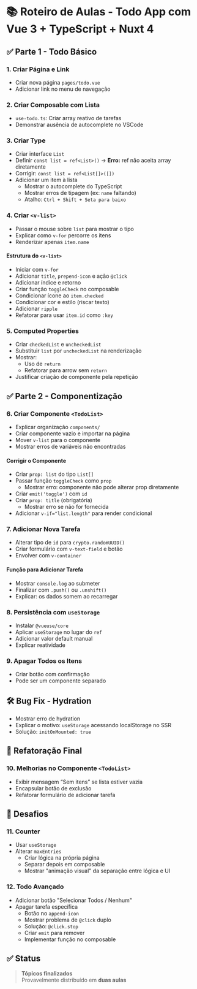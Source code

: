 # 📚 Roteiro de Aulas - Todo App com Vue 3 + TypeScript + Nuxt 4

## ✅ Parte 1 - Todo Básico

### 1. Criar Página e Link

- Criar nova página `pages/todo.vue`
- Adicionar link no menu de navegação

### 2. Criar Composable com Lista

- `use-todo.ts`: Criar array reativo de tarefas
- Demonstrar ausência de autocomplete no VSCode

### 3. Criar Type

- Criar interface `List`
- Definir `const list = ref<List>()` → **Erro:** ref não aceita array diretamente
- Corrigir: `const list = ref<List[]>([])`
- Adicionar um item à lista
  - Mostrar o autocomplete do TypeScript
  - Mostrar erros de tipagem (ex: `name` faltando)
  - Atalho: `Ctrl + Shift + Seta para baixo`

### 4. Criar `<v-list>`

- Passar o mouse sobre `list` para mostrar o tipo
- Explicar como `v-for` percorre os itens
- Renderizar apenas `item.name`

#### Estrutura do `<v-list>`

- Iniciar com `v-for`
- Adicionar `title`, `prepend-icon` e ação `@click`
- Adicionar índice e retorno
- Criar função `toggleCheck` no composable
- Condicionar ícone ao `item.checked`
- Condicionar cor e estilo (riscar texto)
- Adicionar `ripple`
- Refatorar para usar `item.id` como `:key`

### 5. Computed Properties

- Criar `checkedList` e `uncheckedList`
- Substituir `list` por `uncheckedList` na renderização
- Mostrar:
  - Uso de `return`
  - Refatorar para arrow sem `return`
- Justificar criação de componente pela repetição

## ✅ Parte 2 - Componentização

### 6. Criar Componente `<TodoList>`

- Explicar organização `components/`
- Criar componente vazio e importar na página
- Mover `v-list` para o componente
- Mostrar erros de variáveis não encontradas

#### Corrigir o Componente

- Criar `prop: list` do tipo `List[]`
- Passar função `toggleCheck` como `prop`
  - Mostrar erro: componente não pode alterar prop diretamente
- Criar `emit('toggle')` com `id`
- Criar `prop: title` (obrigatória)
  - Mostrar erro se não for fornecida
- Adicionar `v-if="list.length"` para render condicional

### 7. Adicionar Nova Tarefa

- Alterar tipo de `id` para `crypto.randomUUID()`
- Criar formulário com `v-text-field` e botão
- Envolver com `v-container`

#### Função para Adicionar Tarefa

- Mostrar `console.log` ao submeter
- Finalizar com `.push()` ou `.unshift()`
- Explicar: os dados somem ao recarregar

### 8. Persistência com `useStorage`

- Instalar `@vueuse/core`
- Aplicar `useStorage` no lugar do `ref`
- Adicionar valor default manual
- Explicar reatividade

### 9. Apagar Todos os Itens

- Criar botão com confirmação
- Pode ser um componente separado

## 🛠️ Bug Fix - Hydration

- Mostrar erro de hydration
- Explicar o motivo: `useStorage` acessando localStorage no SSR
- Solução: `initOnMounted: true`

## 🧼 Refatoração Final

### 10. Melhorias no Componente `<TodoList>`

- Exibir mensagem “Sem itens” se lista estiver vazia
- Encapsular botão de exclusão
- Refatorar formulário de adicionar tarefa

## 🧪 Desafios

### 11. Counter

- Usar `useStorage`
- Alterar `maxEntries`
  - Criar lógica na própria página
  - Separar depois em composable
  - Mostrar "animação visual" da separação entre lógica e UI

### 12. Todo Avançado

- Adicionar botão "Selecionar Todos / Nenhum"
- Apagar tarefa específica
  - Botão no `append-icon`
  - Mostrar problema de `@click` duplo
  - Solução: `@click.stop`
  - Criar `emit` para remover
  - Implementar função no composable

## ✅ Status

> **Tópicos finalizados**  
> Provavelmente distribuído em **duas aulas**
